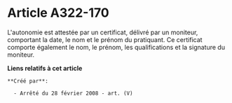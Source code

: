# Article A322-170

L'autonomie est attestée par un certificat, délivré par un moniteur, comportant la date, le nom et le prénom du pratiquant.
Ce certificat comporte également le nom, le prénom, les qualifications et la signature du moniteur.

**Liens relatifs à cet article**

	**Créé par**:

	  - Arrêté du 28 février 2008 - art. (V)
